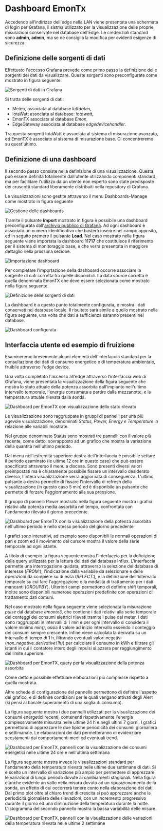 # Dashboard EmonTx

Accedendo all'indirizzo dell'edge nella LAN viene presentata una schermata di login per Grafana, il sistma utilizzato per la visualizzazione delle proprie misurazioni conservate nel database dell'Edge. Le credenziali standard sono **admin, admin**, ma se ne consiglia la modifica per evidenti esigenze di sicurezza. 

## Definizione delle sorgenti di dati

Effettuato l'accesso Grafana prevede come primo passo la definizione delle sorgenti dei dati da visualizzare. Queste sorgenti sono preconfigurate come mostrato in figura seguente.

![Sorgenti di dati in Grafana](img/grafana-sources.png)

Si tratta delle sorgenti di dati:
- Meteo, associata al database *luftdaten*,
- IotaWatt associata al database: *iotawatt*, 
- EmonTX associata al database *Emon*, 
- EdgeGateway associata al database *edgedevicehandler*.

Tra questa sorgenti IotaWatt è associata al sistema di misurazione avanzato, ed EmonTX è associato al sistema di misurazione base. Ci concentreremo su quest'ultimo.

## Definizione di una dashboard

Il secondo passo consiste nella definizione di una visualizzazione. Questa può essere definita totalmente dall'utente utilizzando componenti standard, ma per facilitare l'utilizzo da un utente non esperto sono state predisposte dei cruscotti standard liberamente distribuiti nella repository di Grafana.

Le visualizzazioni sono gestite attraverso il menu Dashboards-Manage come mostrato in figura seguente

![Gestione delle dashboards](img/grafana-manage.png)

Tramite il pulsante **Import** mostrato in figura è possibile una dashboard preconfigurata dall'[archivio pubblico di Grafana](https://grafana.com/grafana/dashboards). Ad ogni dashboard è associato un numero identificativo che basterà inserire nel campo apposito, ed in seguito premere il pulsante **Load**. Nel caso mostrato nella figura seguente viene importata la dashboard **11717** che costituisce il riferimento per il sistema di monitoraggio base, e che verrà presentata in maggiore dettaglio nella prossima sezione. 

![Importazione dashboard](img/grafana-import.png)

Per completare l'importazione della dashboard occorre associare la sorgente di dati corretta tra quelle disponibili. La data source corretta è quella denominata EmonTX che deve essere selezionata come mostrato nella figura seguente.

![Definizione delle sorgenti di dati](img/grafana-select.png)

La dashboard è a questo punto totalmente configurata, e mostra i dati conservati nel database locale. Il risultato sarà simile a quello mostrato nella figura seguente, una volta che dati a sufficienza saranno presenti nel database.

![Dashboard configurata](img/grafana-emontx.png)


## Interfaccia utente ed esempio di fruizione

Esamineremo brevemente alcuni elementi dell'interfaccia standard per la consultazione dei dati di consumo energetico e di temperatura ambientale, fruibile attraverso l'edge device.

Una volta completato l'accesso all'edge attraverso l'interfaccia web di Grafana, viene presentata la visualizzazione della figura seguente che mostra lo stato attuale della potenza assorbita dall'impianto nell'ultimo intervallo temporale, l'energia consumata a partire dalla mezzanotte, e la temperatura attuale rilevata dalla sonda. 

![Dashboard per EmonTX con visualizzazione dello stato rilevato](img/dash-status.png)

Le visualizzazione sono raggruppate in gruppi di pannelli per una più agevole visualizzazione, denominati *Status, Power, Energy e Temperature* in relazione alle variabili mostrate.

Nel gruppo denominato Status sono mostrati tre pannelli con il valore più recente, come detto, sovrapposto ad un grafico che mostra la variazione della quantità nell'ultimo periodo.

Dal menu nell'estremità superiore destra dell'interfaccia è possibile settare il periodo esaminato (le ultime 12 ore in questo caso) che può essere specificato attraverso il menu a discesa. Sono presenti diversi valori preimpostati ma è chiaramente possibile fissare un intervallo desiderato diverso, l'intera visualizzazione verrà aggiornata di conseguenza. L'ultimo pulsante a destra permette di fissare l'intervallo di refresh della visualizzazione (in questo caso 5 min) ed è disponibile un pulsante che permette di forzare l'aggiornamento alla sua pressione.

Il gruppo di pannelli *Power* mostrato nella figura seguente mostra i grafici relativi alla potenza media assorbita nel tempo, confrontata con l'andamento rilevato il giorno precedente.

![Dashboard per EmonTX con la visualizzazione della potenza assorbita nell'ultimo periodo e nello stesso periodo del giorno precedente](img/dash-power.png)

I grafici sono interattivi, ad esempio sono disponibili le normali operazioni di pan e zoom ed il movimento del cursore mostra il valore della serie temporale ad ogni istante.

A titolo di esempio la figura seguente mostra l'interfaccia per la definizione della query utilizzata per la lettura dei dati dal database Influx. L'interfaccia permette una interrogazione quidata, attraverso la selezione del database di interesse (*FROM:*), l'indicazione dalla variabile da selezionare e delle operazioni da compiere su di essa (*SELECT:*), e la definizione dell'intervallo temporale su cui fare l'aggregazione e la modalità di trattamento per i dati mancanti (*GROUPBY*). Ulteriori campi permettono di definire shift temporali, inoltre sono disponibili numerose operazioni predefinite con operazioni di trattamento dati comuni.

Nel caso mostrato nella figura seguente viene selezionata la misurazione *pulse* dal database *emontx3*, che contiene i dati relativi alla serie temporale dei conteggi dei consumi elettrici rilevati tramite i pulse del meter. I dati sono raggruppati in intervalli di *1 min* e per ogni intervallo si considera il valore minimo *min()*, ossia il valore ad inizio intervallo essendo il conteggio dei consumi sempre crescente. Infine viene calcolata la derivata su un intervallo di tempo di 1 h, filtrando eventuali valori negativi (*non\_negative\_derivative(1h)*) per calcolare il consumo in kWh e filtrare gli istanti in cui il contatore intero degli impulsi si azzera per raggiungimento del limite superiore.

![Dashboard per EmonTX, query per la visualizzazione della potenza assorbita](img/dash-query.png)

Come detto è possibile effettuare elaborazioni più complesse rispetto a quella mostrata. 

Altre schede di configurazione del pannello permettono di definire l'aspetto del grafico, e di definire condizioni per le quali vengano attivati degli Alert (si pensi al banale superamento di una soglia di consumo).

La figura seguente mostra i due pannelli utilizzati per la visualizzazione dei consumi energetici recenti, contenenti rispettivamente l'energia complessivamente misurata nelle ultime 24 h  e negli ultimi 7 giorni. I grafici permettono di apprezzare le due tipiche periodicità dei consumi: giornaliera e settimanale. Le elaborazioni dei dati permetteranno di evidenziare scostamenti dai comportamenti medi ed eventuali trend.

![Dashboard per EmonTX, pannelli con la visualizzazione dei consumi energetici nelle ultime 24 ore e nell'ultima settimana](img/dash-energy.png)

La figura seguente mostra invece le visualizzazioni standard per l'andamento della temperatura rilevata nelle ultime due settimane di dati. Si è scelto un intervallo di variazione più ampio per permettere di apprezzare le variazioni di lungo periodo dovute ai cambiamenti stagionali. Nella figura è anche evidente un salto nella misura dovuto ad un riposizionamento della sonda, un effetto di cui occorrerà tenere conto nella elaborazione dei dati. Dal primo plot oltre al chiaro trend di crescita si può apprezzare anche la periodicità giornaliera delle rilevazioni, con un incremento progressivo durante il giorno ed una diminuzione della temperatura durante la notte. L'istogramma del secondo pannello mostra la bassa variabilità delle misure.

![Dashboard per EmonTX, pannelli con la visualizzazione delle variazioni della temperatura rilevata nelle ultime 2 settimane](img/dash-temp.png)



